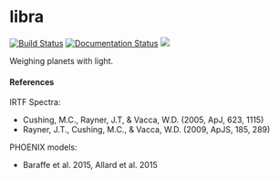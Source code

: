 # libra

[![Build Status](https://travis-ci.org/bmorris3/libra.svg?branch=master)](https://travis-ci.org/bmorris3/libra) [![Documentation Status](https://readthedocs.org/projects/libra/badge/?version=latest)](http://libra.readthedocs.io/en/latest/?badge=latest) [![](http://img.shields.io/badge/powered%20by-AstroPy-orange.svg?style=flat)](http://www.astropy.org/)

Weighing planets with light.


#### References 

IRTF Spectra: 

* Cushing, M.C., Rayner, J.T, & Vacca, W.D. (2005, ApJ, 623, 1115) 
* Rayner, J.T., Cushing, M.C., & Vacca, W.D. (2009, ApJS, 185, 289) 

PHOENIX models: 

* Baraffe et al. 2015, Allard et al. 2015